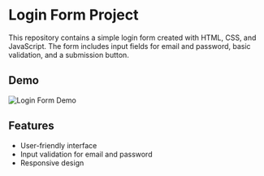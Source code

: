 # Login Form Project  

This repository contains a simple login form created with HTML, CSS, and JavaScript. The form includes input fields for email and password, basic validation, and a submission button.  

## Demo  

![Login Form Demo](screenshot.png) <!-- Replace with your screenshot -->  

## Features  

- User-friendly interface  
- Input validation for email and password  
- Responsive design  
